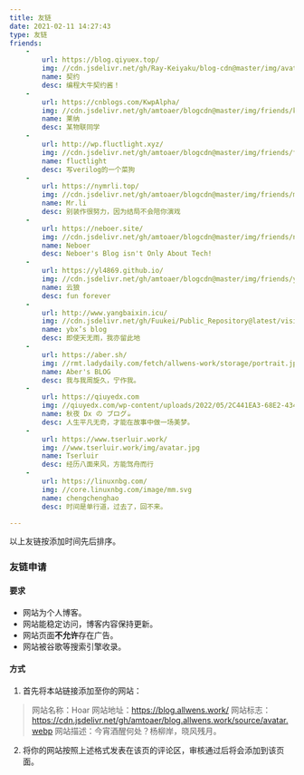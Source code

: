 ```yaml
---
title: 友链
date: 2021-02-11 14:27:43
type: 友链
friends:
    - 
        url: https://blog.qiyuex.top/
        img: //cdn.jsdelivr.net/gh/Ray-Keiyaku/blog-cdn@master/img/avatar/Ray.jpg
        name: 契约
        desc: 编程大牛契约酱！
    - 
        url: https://cnblogs.com/KwpAlpha/
        img: //cdn.jsdelivr.net/gh/amtoaer/blogcdn@master/img/friends/kwpalpha.jpg
        name: 莱纳
        desc: 某物联同学
    - 
        url: http://wp.fluctlight.xyz/
        img: //cdn.jsdelivr.net/gh/amtoaer/blogcdn@master/img/friends/fluctlight.jpg
        name: fluctlight
        desc: 写verilog的一个菜狗
    - 
        url: https://nymrli.top/
        img: //cdn.jsdelivr.net/gh/amtoaer/blogcdn@master/img/friends/mrli.jpeg
        name: Mr.li
        desc: 别装作很努力，因为结局不会陪你演戏
    - 
        url: https://neboer.site/
        img: //cdn.jsdelivr.net/gh/amtoaer/blogcdn@master/img/friends/neboer.jpg
        name: Neboer
        desc: Neboer's Blog isn't Only About Tech!
    - 
        url: https://yl4869.github.io/
        img: //cdn.jsdelivr.net/gh/amtoaer/blogcdn@master/img/friends/yunlang.jpg
        name: 云狼
        desc: fun forever
    - 
        url: http://www.yangbaixin.icu/
        img: //cdn.jsdelivr.net/gh/Fuukei/Public_Repository@latest/vision/basic/favicon.ico
        name: ybx’s blog
        desc: 即使天无雨，我亦留此地
    - 
        url: https://aber.sh/
        img: //rmt.ladydaily.com/fetch/allwens-work/storage/portrait.jpg
        name: Aber's BLOG
        desc: 我与我周旋久，宁作我。
    - 
        url: https://qiuyedx.com
        img: //qiuyedx.com/wp-content/uploads/2022/05/2C441EA3-68E2-4341-B66B-27A301CF0BFB-768x878.jpeg
        name: 秋夜 Dx の ブログ☕
        desc: 人生平凡无奇，才能在故事中做一场美梦。
    - 
        url: https://www.tserluir.work/
        img: //www.tserluir.work/img/avatar.jpg
        name: Tserluir
        desc: 经历八面来风，方能驾舟而行
    - 
        url: https://linuxnbg.com/
        img: //core.linuxnbg.com/image/mm.svg
        name: chengchenghao
        desc: 时间是单行道，过去了，回不来。

---
```


以上友链按添加时间先后排序。

### 友链申请

#### 要求

+ 网站为个人博客。
+ 网站能稳定访问，博客内容保持更新。
+ 网站页面**不允许**存在广告。
+ 网站被谷歌等搜索引擎收录。

#### 方式

1. 首先将本站链接添加至你的网站：

> 网站名称：Hoar
> 网站地址：https://blog.allwens.work/
> 网站标志：https://cdn.jsdelivr.net/gh/amtoaer/blog.allwens.work/source/avatar.webp
> 网站描述：今宵酒醒何处？杨柳岸，晓风残月。

2. 将你的网站按照上述格式发表在该页的评论区，审核通过后将会添加到该页面。
<br/>
<br/>
